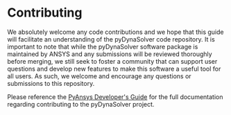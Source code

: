 # Contributing

We absolutely welcome any code contributions and we hope that this
guide will facilitate an understanding of the pyDynaSolver code
repository. It is important to note that while the pyDynaSolver software
package is maintained by ANSYS and any submissions will be reviewed
thoroughly before merging, we still seek to foster a community that can
support user questions and develop new features to make this software
a useful tool for all users.  As such, we welcome and encourage any
questions or submissions to this repository.

Please reference the [PyAnsys Developer's
Guide](https://dev.docs.pyansys.com/) for the full documentation
regarding contributing to the pyDynaSolver project.
